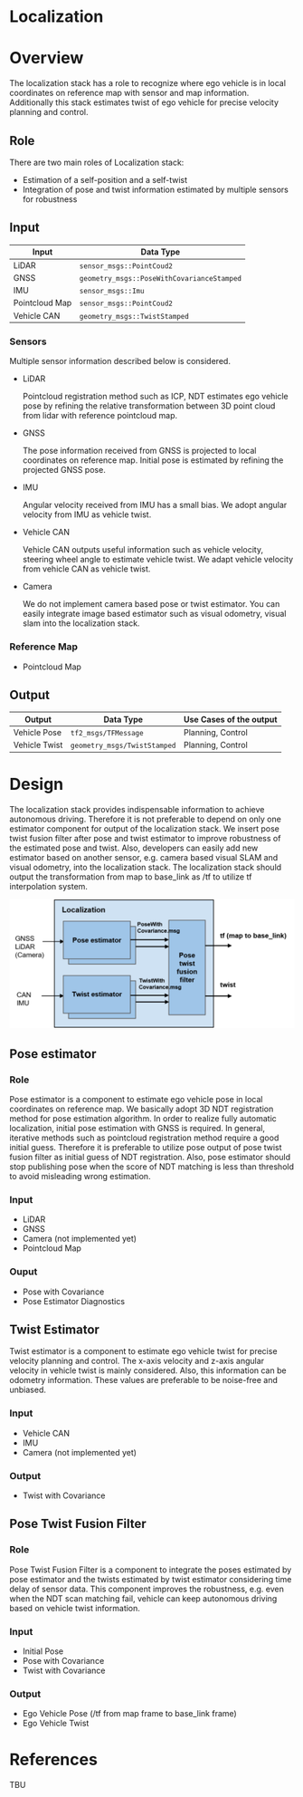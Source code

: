 Localization
=============

# Overview

The localization stack has a role to recognize where ego vehicle is in local coordinates on reference map with sensor and map information. Additionally this stack estimates twist of ego vehicle for precise velocity planning and control.

## Role

There are two main roles of Localization stack:

- Estimation of a self-position and a self-twist
- Integration of pose and  twist information estimated by multiple sensors for robustness

## Input

| Input          | Data Type                                            |
|----------------|------------------------------------------------------|
| LiDAR          | `sensor_msgs::PointCoud2`                            |
| GNSS           | `geometry_msgs::PoseWithCovarianceStamped`           |
| IMU            | `sensor_msgs::Imu`                                   |
| Pointcloud Map | `sensor_msgs::PointCoud2`                            |
| Vehicle CAN    | `geometry_msgs::TwistStamped`                        |

### Sensors

Multiple sensor information described below is considered.

- LiDAR

  Pointcloud registration method such as ICP, NDT estimates ego vehicle pose by refining the relative transformation between 3D point cloud from lidar with reference pointcloud map.

- GNSS

  The pose information received from GNSS is projected to local coordinates on reference map. Initial pose is estimated by refining the projected GNSS pose.

- IMU

  Angular velocity received from IMU has a small bias. We adopt angular velocity from IMU as vehicle twist.

- Vehicle CAN

  Vehicle CAN outputs useful information such as vehicle velocity, steering wheel angle to estimate vehicle twist. We adapt vehicle velocity from vehicle CAN as vehicle twist.

- Camera

  We do not implement camera based pose or twist estimator. You can easily integrate image based estimator such as visual odometry, visual slam into the localization stack.

### Reference Map

- Pointcloud Map
  
## Output

| Output        | Data Type                         | Use Cases of the output         |
|---------------|-----------------------------------|---------------------------------|
| Vehicle Pose  | `tf2_msgs/TFMessage`              | Planning, Control               |
| Vehicle Twist | `geometry_msgs/TwistStamped`      | Planning, Control               |

# Design

The localization stack provides indispensable information to achieve autonomous driving. Therefore it is not preferable to depend on only one estimator component for output of the localization stack. We insert pose twist fusion filter after pose and twist estimator to improve robustness of the estimated pose and twist. Also, developers can easily add new estimator based on another sensor, e.g. camera based visual SLAM and visual odometry, into the localization stack.  The localization stack should output the transformation from map to base_link as /tf to utilize tf interpolation system. 

![Localization_component](/img/Localization_overview.svg)

## Pose estimator

### Role

Pose estimator is a component to estimate ego vehicle pose in local coordinates on reference map. We basically adopt 3D NDT registration method for pose estimation algorithm. In order to realize fully automatic localization, initial pose estimation with GNSS is required. In general, iterative methods such as pointcloud registration method require a good initial guess. Therefore it is preferable to utilize pose output of pose twist fusion filter as initial guess of NDT registration. Also, pose estimator should stop publishing pose when the score of NDT matching is less than threshold to avoid misleading wrong estimation.

### Input

- LiDAR
- GNSS
- Camera (not implemented yet)
- Pointcloud Map

### Ouput
- Pose with Covariance
- Pose Estimator Diagnostics


## Twist Estimator

Twist estimator is a component to estimate ego vehicle twist for precise velocity planning and control. The  x-axis velocity and z-axis angular velocity in vehicle twist is mainly considered. Also, this information can be odometry information. These values are preferable to be noise-free and unbiased.

### Input

- Vehicle CAN
- IMU
- Camera (not implemented yet)

### Output

- Twist with Covariance

## Pose Twist Fusion Filter

### Role

Pose Twist Fusion Filter is a component to integrate the poses estimated by pose estimator and the twists estimated by twist estimator considering time delay of sensor data. This component improves the robustness, e.g. even when the NDT scan matching  fail, vehicle can keep autonomous driving based on vehicle twist information.

### Input

- Initial Pose
- Pose with Covariance
- Twist with Covariance

### Output

- Ego Vehicle Pose (/tf from map frame to base_link frame)
- Ego Vehicle Twist

# References
TBU

